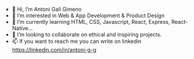 - 👋 Hi, I’m Antoni Galí Gimeno
- 👀 I’m interested in Web & App Development & Product Design
- 🌱 I’m currently learning HTML, CSS, Javascript, React, Express, React-Native...
- 💞️ I’m looking to collaborate on ethical and inspiring projects.
- 📫 If you want to reach me you can write on linkedin https://linkedin.com/in/antoni-g-g

